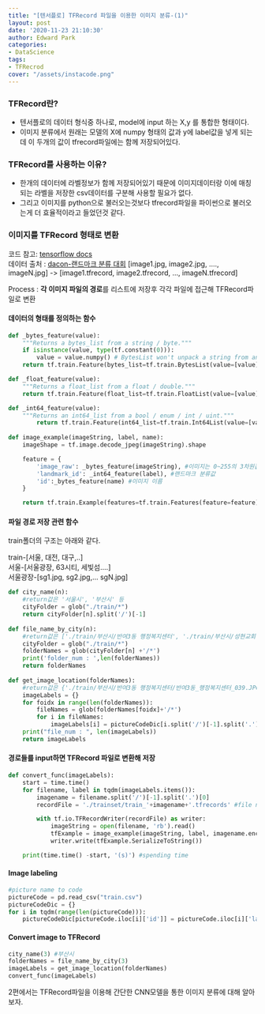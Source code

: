 ```yaml
---
title: "[텐서플로] TFRecord 파일을 이용한 이미지 분류-(1)"
layout: post
date: '2020-11-23 21:10:30'
author: Edward Park
categories:
- DataScience
tags:
- TFRecrod
cover: "/assets/instacode.png"
---
```


### TFRecord란?
- 텐서플로의 데이터 형식중 하나로, model에 input 하는 X,y 를 통합한 형태이다.
- 이미지 분류에서 원래는 모델의 X에 numpy 형태의 값과 y에 label값을 넣게 되는데 이 두개의 값이 tfrecord파일에는 함께 저장되어있다.

### TFRecord를 사용하는 이유?
- 한개의 데이터에 라벨정보가 함께 저장되어있기 때문에 이미지데이터랑 이에 매칭되는 라벨을 저장한 csv데이터를 구분해 사용할 필요가 없다.
- 그리고 이미지를 python으로 불러오는것보다 tfrecord파일을 파이썬으로 불러오는게 더 효율적이라고 들었던것 같다.


### 이미지를 TFRecord 형태로 변환
코드 참고: [tensorflow docs](https://www.tensorflow.org/tutorials/load_data/tfrecord)<br>
데이터 출처 : [dacon-랜드마크 분류 대회](https://dacon.io/competitions/official/235585/data/)
[image1.jpg, image2.jpg, ...., imageN.jpg] -> [image1.tfrecord, image2.tfrecord, ..., imageN.tfrecord] <br>

Process : **각 이미지 파일의 경로**를 리스트에 저장후 각각 파일에 접근해 TFRecord파일로 변환
#### 데이터의 형태를 정의하는 함수
```Python
def _bytes_feature(value):
    """Returns a bytes_list from a string / byte."""
    if isinstance(value, type(tf.constant(0))):
        value = value.numpy() # BytesList won't unpack a string from an EagerTensor.
    return tf.train.Feature(bytes_list=tf.train.BytesList(value=[value]))

def _float_feature(value):
    """Returns a float_list from a float / double."""
    return tf.train.Feature(float_list=tf.train.FloatList(value=[value]))

def _int64_feature(value):
    """Returns an int64_list from a bool / enum / int / uint."""
		return tf.train.Feature(int64_list=tf.train.Int64List(value=[value]))
		
def image_example(imageString, label, name):
    imageShape = tf.image.decode_jpeg(imageString).shape

    feature = {
        'image_raw': _bytes_feature(imageString), #이미지는 0~255의 3차원값들
        'landmark_id': _int64_feature(label), #랜드마크 분류값
        'id':_bytes_feature(name) #이미지 이름
    }

    return tf.train.Example(features=tf.train.Features(feature=feature))
```

#### 파일 경로 저장 관련 함수
train폴더의 구조는 아래와 같다.

train-[서울, 대전, 대구,..]<br>
서울-[서울광장, 63시티, 세빛섬....]<br>
서울광장-[sg1.jpg, sg2.jpg,... sgN.jpg]<br>


```Python
def city_name(n):
    #return값은 '서울시', '부산시' 등
    cityFolder = glob("./train/*")
    return cityFolder[n].split('/')[-1]
	
def file_name_by_city(n):
    #return값은 ['./train/부산시/반여3동 행정복지센터', './train/부산시/성현교회',...]
    cityFolder = glob("./train/*")
    folderNames = glob(cityFolder[n] +'/*')
    print('folder_num : ',len(folderNames))
    return folderNames
		
def get_image_location(folderNames):
    #return값은 {'./train/부산시/반여3동 행정복지센터/반여3동_행정복지센터_039.JPG': 395,,...}
    imageLabels = {}
    for foidx in range(len(folderNames)):
        fileNames = glob(folderNames[foidx]+'/*')
        for i in fileNames:
            imageLabels[i] = pictureCodeDic[i.split('/')[-1].split('.')[0]]
    print("file_num : ", len(imageLabels))
    return imageLabels
```
#### 경로들를 input하면 TFRecord 파일로 변환해 저장
```Python
def convert_func(imageLabels):
    start = time.time()
    for filename, label in tqdm(imageLabels.items()):
        imagename = filename.split('/')[-1].split('.')[0]
        recordFile = './trainset/train_'+imagename+'.tfrecords' #file name

        with tf.io.TFRecordWriter(recordFile) as writer:
            imageString = open(filename, 'rb').read()
            tfExample = image_example(imageString, label, imagename.encode())
            writer.write(tfExample.SerializeToString())

    print(time.time() -start, '(s)') #spending time
```

#### Image labeling
```Python
#picture name to code
pictureCode = pd.read_csv("train.csv")
pictureCodeDic = {}
for i in tqdm(range(len(pictureCode))):
    pictureCodeDic[pictureCode.iloc[i]['id']] = pictureCode.iloc[i]['landmark_id']
```

#### Convert image to TFRecord
```Python
city_name(3) #부산시
folderNames = file_name_by_city(3)
imageLabels = get_image_location(folderNames)
convert_func(imageLabels)
```

2편에서는 TFRecord파일을 이용해 간단한 CNN모델을 통한 이미지 분류에 대해 알아보자.
